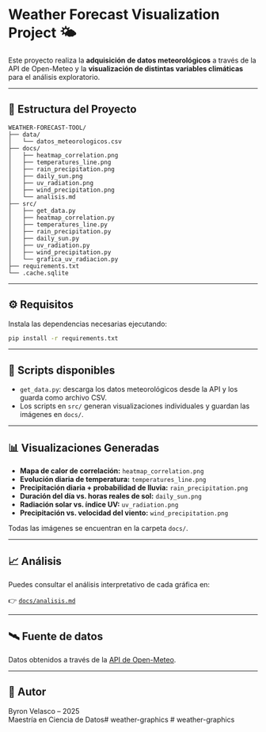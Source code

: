 # Weather Forecast Visualization Project 🌤️

Este proyecto realiza la **adquisición de datos meteorológicos** a través de la API de Open-Meteo y la **visualización de distintas variables climáticas** para el análisis exploratorio.

---

## 📁 Estructura del Proyecto

```
WEATHER-FORECAST-TOOL/
├── data/
│   └── datos_meteorologicos.csv
├── docs/
│   ├── heatmap_correlation.png
│   ├── temperatures_line.png
│   ├── rain_precipitation.png
│   ├── daily_sun.png
│   ├── uv_radiation.png
│   ├── wind_precipitation.png
│   └── analisis.md
├── src/
│   ├── get_data.py
│   ├── heatmap_correlation.py
│   ├── temperatures_line.py
│   ├── rain_precipitation.py
│   ├── daily_sun.py
│   ├── uv_radiation.py
│   ├── wind_precipitation.py
│   └── grafica_uv_radiacion.py
├── requirements.txt
└── .cache.sqlite
```

---

## ⚙️ Requisitos

Instala las dependencias necesarias ejecutando:

```bash
pip install -r requirements.txt
```

---

## 🚀 Scripts disponibles

- `get_data.py`: descarga los datos meteorológicos desde la API y los guarda como archivo CSV.
- Los scripts en `src/` generan visualizaciones individuales y guardan las imágenes en `docs/`.

---

## 📊 Visualizaciones Generadas

- **Mapa de calor de correlación:** `heatmap_correlation.png`
- **Evolución diaria de temperatura:** `temperatures_line.png`
- **Precipitación diaria + probabilidad de lluvia:** `rain_precipitation.png`
- **Duración del día vs. horas reales de sol:** `daily_sun.png`
- **Radiación solar vs. índice UV:** `uv_radiation.png`
- **Precipitación vs. velocidad del viento:** `wind_precipitation.png`

Todas las imágenes se encuentran en la carpeta `docs/`.

---

## 📈 Análisis

Puedes consultar el análisis interpretativo de cada gráfica en:

👉 [`docs/analisis.md`](docs/analisis.md)

---

## 🛰️ Fuente de datos

Datos obtenidos a través de la [API de Open-Meteo](https://open-meteo.com/).

---

## 📌 Autor

Byron Velasco – 2025  
Maestría en Ciencia de Datos#   w e a t h e r - g r a p h i c s  
 #   w e a t h e r - g r a p h i c s  
 